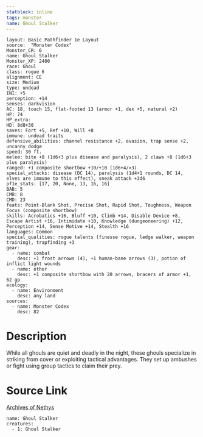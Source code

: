 ```yaml
---
statblock: inline
tags: monster
name: Ghoul Stalker
---
```

```statblock
layout: Basic Pathfinder 1e Layout
source:  "Monster Codex"
Monster_CR: 6
name: Ghoul Stalker
Monster_XP: 2400
race: Ghoul
class: rogue 6
alignment: CE
size: Medium
type: undead
INI: +5
perception: +14
senses: darkvision
AC: 18, touch 15, flat-footed 13 (armor +1, dex +5, natural +2)
HP: 74
HP_extra: 
HD: 8d8+38
saves: Fort +5, Ref +10, Will +8
immune: undead traits
defensive_abilities: channel resistance +2, evasion, trap sense +2, uncanny dodge
speed: 30 ft.
melee: bite +8 (1d6+3 plus disease and paralysis), 2 claws +8 (1d6+3 plus paralysis)
ranged: +1 composite shortbow +10/+10 (1d6+4/×3)
special_attacks: disease (DC 14), paralysis (1d4+1 rounds, DC 14, elves are immune to this effect), sneak attack +3d6
pf1e_stats: [17, 20, None, 13, 16, 16]
BAB: 5
CMB: 8
CMD: 23
feats: Point-Blank Shot, Precise Shot, Rapid Shot, Toughness, Weapon Focus (composite shortbow)
skills: Acrobatics +16, Bluff +10, Climb +14, Disable Device +8, Escape Artist +16, Intimidate +10, Knowledge (dungeoneering) +12, Perception +14, Sense Motive +14, Stealth +16
languages: Common
special_qualities: rogue talents (finesse rogue, ledge walker, weapon training), trapfinding +3
gear:
  - name: combat
    desc: +1 frost arrows (4), +1 human-bane arrows (3), potion of inflict light wounds
  - name: other
    desc: +1 composite shortbow with 20 arrows, bracers of armor +1, 62 gp
ecology:
  - name: Environment
    desc: any land
sources:
  - name: Monster Codex
    desc: 82
```
# Description
While all ghouls are quiet and deadly in the night, these ghouls specialize in striking from cover or exploiting tactical advantages. They set up ambushes or fight using group tactics to claim their prey.
# Source Link
[Archives of Nethys](https://aonprd.com/MonsterDisplay.aspx?ItemName=Ghoul%20Stalker)
```encounter-table
name: Ghoul Stalker
creatures:
  - 1: Ghoul Stalker
```
